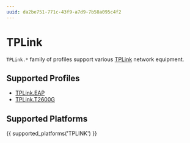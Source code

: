 ```yaml
---
uuid: da2be751-771c-43f9-a7d9-7b58a095c4f2
---
```

# TPLink

`TPLink.*` family of profiles support various [TPLink](https://www.tp-link.com/)
network equipment.

## Supported Profiles

- [TPLink.EAP](TPLink.EAP.md)
- [TPLink.T2600G](TPLink.T2600G.md)

## Supported Platforms

{{ supported_platforms('TPLINK') }}
